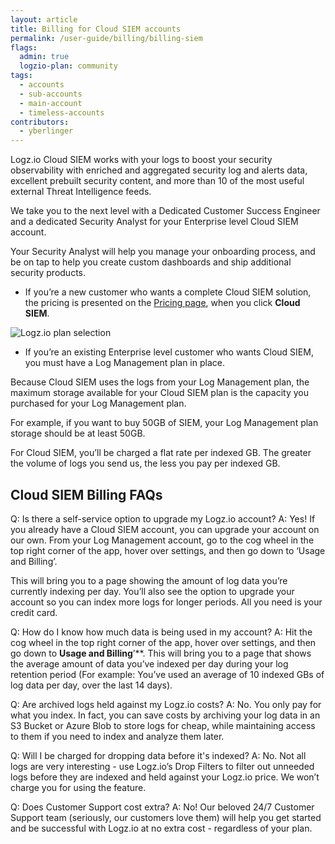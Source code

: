 ```yaml
---
layout: article
title: Billing for Cloud SIEM accounts 
permalink: /user-guide/billing/billing-siem
flags:
  admin: true
  logzio-plan: community
tags:
  - accounts
  - sub-accounts
  - main-account
  - timeless-accounts
contributors:
  - yberlinger
---
```


Logz.io Cloud SIEM works with your logs to boost your security observability with enriched and aggregated security log and alerts data, excellent prebuilt security content, and more than 10 of the most useful external Threat Intelligence feeds.

We take you to the next level with a Dedicated Customer Success Engineer and a dedicated Security Analyst for your Enterprise level Cloud SIEM account.  

Your Security Analyst will help you manage your onboarding process, and be on tap to help you create custom dashboards and ship additional security products.

+  If you’re a new customer who wants a complete Cloud SIEM solution, the pricing is presented on the <a href = "https://logz.io/pricing/" target="_blank"> Pricing page</a>, when you click  **Cloud SIEM**.
  
  ![Logz.io plan selection](https://dytvr9ot2sszz.cloudfront.net/logz-docs/billing-charges/product-selection.png)

+ If you’re an existing Enterprise level customer who wants Cloud SIEM, you must have a Log Management plan in place. 

Because Cloud SIEM uses the logs from your Log Management plan, the maximum storage available for your Cloud SIEM plan is the capacity you purchased for your Log Management plan.

For example, if you want to buy 50GB of SIEM, your Log Management plan storage should be at least 50GB.

For Cloud SIEM, you’ll be charged a flat rate per indexed GB. The greater the volume of logs you send us, the less you pay per indexed GB.

## Cloud SIEM Billing FAQs

Q: Is there a self-service option to upgrade my Logz.io account?
A: Yes! If you already have a Cloud SIEM account, you can upgrade your account on our own. From your Log Management account, go to the cog wheel in the top right corner of the app, hover over settings, and then go down to ‘Usage and Billing’. 

This will bring you to a page showing the amount of log data you’re currently indexing per day. You’ll also see the option to upgrade your account so you can index more logs for longer periods. All you need is your credit card.

Q: How do I know how much data is being used in my account?
A: Hit the cog wheel in the top right corner of the app, hover over settings, and then go down to **Usage and Billing**’**. This will bring you to a page that shows the average amount of data you’ve indexed per day during your log retention period (For example: You’ve used an average of 10 indexed GBs of log data per day, over the last 14 days).

Q: Are archived logs held against my Logz.io costs?
A: No. You only pay for what you index. In fact, you can save costs by archiving your log data in an S3 Bucket or Azure Blob to store logs for cheap, while maintaining access to them if you need to index and analyze them later.

Q: Will I be charged for dropping data before it's indexed?
A: No. Not all logs are very interesting - use Logz.io’s Drop Filters to filter out unneeded logs before they are indexed and held against your Logz.io price. We won’t charge you for using the feature.

Q: Does Customer Support cost extra?
A: No! Our beloved 24/7 Customer Support team (seriously, our customers love them) will help you get started and be successful with Logz.io at no extra cost - regardless of your plan.


